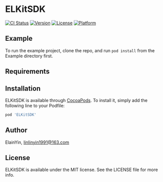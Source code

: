 # ELKitSDK

[![CI Status](http://img.shields.io/travis/ElaineYin/ELKitSDK.svg?style=flat)](https://travis-ci.org/ElaineYin/ELKitSDK)
[![Version](https://img.shields.io/cocoapods/v/ELKitSDK.svg?style=flat)](http://cocoapods.org/pods/ELKitSDK)
[![License](https://img.shields.io/cocoapods/l/ELKitSDK.svg?style=flat)](http://cocoapods.org/pods/ELKitSDK)
[![Platform](https://img.shields.io/cocoapods/p/ELKitSDK.svg?style=flat)](http://cocoapods.org/pods/ELKitSDK)

## Example

To run the example project, clone the repo, and run `pod install` from the Example directory first.

## Requirements

## Installation

ELKitSDK is available through [CocoaPods](http://cocoapods.org). To install
it, simply add the following line to your Podfile:

```ruby
pod 'ELKitSDK'
```

## Author

ElainYin, linlinyin1991@163.com

## License

ELKitSDK is available under the MIT license. See the LICENSE file for more info.
